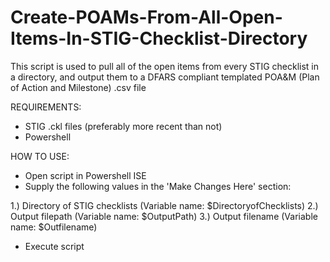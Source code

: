 # Create-POAMs-From-All-Open-Items-In-STIG-Checklist-Directory
This script is used to pull all of the open items from every STIG checklist in a directory, and output them to a DFARS compliant templated POA&M (Plan of Action and Milestone) .csv file

REQUIREMENTS:
- STIG .ckl files (preferably more recent than not)
- Powershell

HOW TO USE:
- Open script in Powershell ISE
- Supply the following values in the 'Make Changes Here' section:

1.) Directory of STIG checklists (Variable name: $DirectoryofChecklists)
2.) Output filepath (Variable name: $OutputPath)
3.) Output filename (Variable name: $Outfilename)

- Execute script
